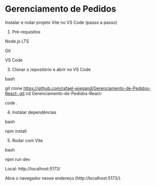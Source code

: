 ﻿# Gerenciamento de Pedidos

 Instalar e rodar projeto Vite no VS Code (passo a passo)
 
1. Pré-requisitos
   
Node.js LTS

Git

VS Code

3. Clonar o repositório e abrir no VS Code

bash

git clone https://github.com/rafael-wiegand/Gerenciamento-de-Pedidos-React-.git
cd Gerenciamento-de-Pedidos-React-

code .

4. Instalar dependências
   
bash

npm install

5. Rodar com Vite

bash

npm run dev

Local:   http://localhost:5173/

Abra o navegador nesse endereço (http://localhost:5173/).
